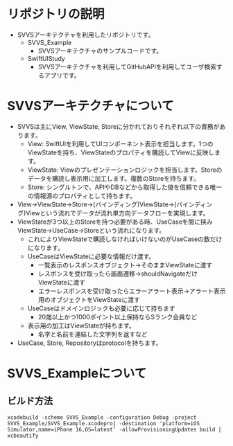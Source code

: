 # リポジトリの説明

* SVVSアーキテクチャを利用したリポジトリです。
  * SVVS_Example
    * SVVSアーキテクチャのサンプルコードです。
  * SwiftUIStudy
    * SVVSアーキテクチャを利用してGitHubAPIを利用してユーザ検索するアプリです。

# SVVSアーキテクチャについて

* SVVSは主にView, ViewState, Storeに分かれておりそれぞれ以下の責務があります。
  * View: SwiftUIを利用してUIコンポーネント表示を担当します。1つのViewStateを持ち、ViewStateのプロパティを購読してViewに反映します。
  * ViewState: Viewのプレゼンテーションロジックを担当します。Storeのデータを購読し表示用に加工します。複数のStoreを持ちます。
  * Store: シングルトンで、APIやDBなどから取得した値を信頼できる唯一の情報源のプロパティとして持ちます。
* View->ViewState->Store->(バインディング)ViewState->(バインディング)Viewという流れでデータが流れ単方向データフローを実現します。
* ViewStateが3つ以上のStoreを持つ必要がある時、UseCaseを間に挟みViewState->UseCase->Storeという流れになります。
  * これによりViewStateで購読しなければいけないのがUseCaseの数だけになります。
  * UseCaseはViewStateに必要な情報だけ渡す。
    * 一覧表示のレスポンスオブジェクト->そのままViewStateに渡す
    * レスポンスを受け取ったら画面遷移->shouldNavigateだけViewStateに渡す
    * エラーレスポンスを受け取ったらエラーアラート表示->アラート表示用のオブジェクトをViewStateに渡す
  * UseCaseはドメインロジックも必要に応じて持ちます
    * 20歳以上かつ1000ポイント以上保持ならSランク会員など
  * 表示用の加工はViewStateが持ちます。
    * 名字と名前を連結した文字列を返すなど
* UseCase, Store, Repositoryはprotocolを持ちます。

# SVVS_Exampleについて

## ビルド方法

```
xcodebuild -scheme SVVS_Example -configuration Debug -project SVVS_Example/SVVS_Example.xcodeproj -destination 'platform=iOS Simulator,name=iPhone 16,OS=latest' -allowProvisioningUpdates build | xcbeautify
```